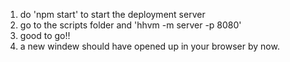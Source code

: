 1. do 'npm start' to start the deployment server
2. go to the scripts folder and 'hhvm -m server -p 8080'
3. good to go!! 
4. a new windew should have opened up in your browser by now.